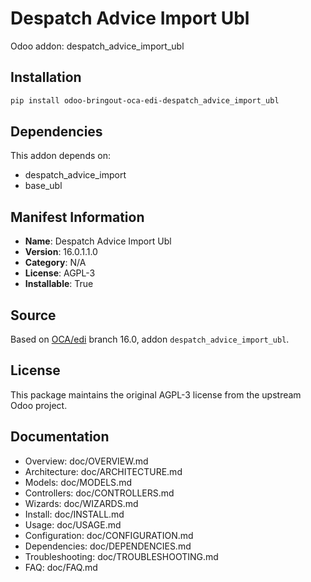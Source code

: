 # Despatch Advice Import Ubl

Odoo addon: despatch_advice_import_ubl

## Installation

```bash
pip install odoo-bringout-oca-edi-despatch_advice_import_ubl
```

## Dependencies

This addon depends on:
- despatch_advice_import
- base_ubl

## Manifest Information

- **Name**: Despatch Advice Import Ubl
- **Version**: 16.0.1.1.0
- **Category**: N/A
- **License**: AGPL-3
- **Installable**: True

## Source

Based on [OCA/edi](https://github.com/OCA/edi) branch 16.0, addon `despatch_advice_import_ubl`.

## License

This package maintains the original AGPL-3 license from the upstream Odoo project.

## Documentation

- Overview: doc/OVERVIEW.md
- Architecture: doc/ARCHITECTURE.md
- Models: doc/MODELS.md
- Controllers: doc/CONTROLLERS.md
- Wizards: doc/WIZARDS.md
- Install: doc/INSTALL.md
- Usage: doc/USAGE.md
- Configuration: doc/CONFIGURATION.md
- Dependencies: doc/DEPENDENCIES.md
- Troubleshooting: doc/TROUBLESHOOTING.md
- FAQ: doc/FAQ.md
